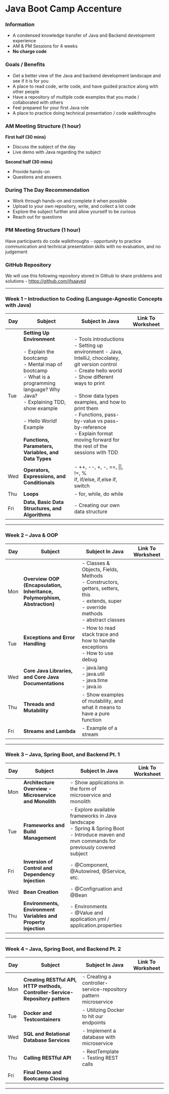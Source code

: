 # **Java Boot Camp Accenture**
### **Information**
- A condensed knowledge transfer of Java and Backend development experience
- AM & PM Sessions for 4 weeks
- **No charge code**
### **Goals / Benefits**
- Get a better view of the Java and backend development landscape and see if it is for you
- A place to read code, write code, and have guided practice along with other people
- Have a repository of multiple code examples that you made / collaborated with others
- Feel prepared for your first Java role
- A place to practice doing technical presentation / code walkthroughs
### **AM Meeting Structure (1 hour)**
**First half (30 mins)** 
- Discuss the subject of the day
- Live demo with Java regarding the subject

**Second half (30 mins)** 
- Provide hands-on
- Questions and answers
### **During The Day Recommendation**
- Work through hands-on and complete it when possible
- Upload to your own repository, write, and collect a lot code
- Explore the subject further and allow yourself to be curious
- Reach out for questions
### **PM Meeting Structure (1 hour)**
Have participants do code walkthroughs - opportunity to practice communication and technical presentation skills with no evaluation, and no judgement
### **GitHub Repository**
We will use this following repository stored in Github to share problems and solutions - https://github.com/jfsaaved

---
### **Week 1 – Introduction to Coding (Language-Agnostic Concepts with Java)**

| Day | Subject                                                                                                                                                                                                                                                          | Subject In Java                                                                                                                                                                                                                                                                                                                                    | Link To Worksheet |
| --- | ---------------------------------------------------------------------------------------------------------------------------------------------------------------------------------------------------------------------------------------------------------------- | -------------------------------------------------------------------------------------------------------------------------------------------------------------------------------------------------------------------------------------------------------------------------------------------------------------------------------------------------- | ----------------- |
| Tue | **Setting Up Environment** <br><br>- Explain the bootcamp<br>- Mental map of bootcamp<br>- What is a programming language? Why Java?<br>- Explaining TDD, show example<br><br>- Hello World! Example<br><br>**Functions, Parameters, Variables, and Data Types** | - Tools introductions<br>- Setting up environment - Java, IntelliJ, chocolatey, git version control<br>- Create hello world<br>- Show different ways to print<br><br>- Show data types examples, and how to print them<br>- Functions, pass-by-value vs pass-by-reference<br>- Explain format moving forward for the rest of the sessions with TDD |                   |
| Wed | **Operators, Expressions, and Conditionals**                                                                                                                                                                                                                     | - ++, --, +, -, ==, \|\|, !=, %<br>if, if/else, if,else if, switch<br>                                                                                                                                                                                                                                                                             |                   |
| Thu | **Loops<br>**                                                                                                                                                                                                                                                    | - for, while, do while<br>                                                                                                                                                                                                                                                                                                                         |                   |
| Fri | **Data, Basic Data Structures, and Algorithms**                                                                                                                                                                                                                  | - Creating our own data structure                                                                                                                                                                                                                                                                                                                  |                   |

---
### **Week 2 – Java & OOP**

| Day | Subject                                                                  | Subject In Java                                                                                                                                | Link To Worksheet |
| --- | ------------------------------------------------------------------------ | ---------------------------------------------------------------------------------------------------------------------------------------------- | ----------------- |
| Mon | **Overview OOP (Encapsulation, Inheritance, Polymorphism, Abstraction)** | - Classes & Objects, Fields, Methods<br>- Constructors, getters, setters, this<br>- extends, super<br>- override methods<br>- abstract classes |                   |
| Tue | **Exceptions and Error Handling**<br><br>                                | - How to read stack trace and how to handle exceptions<br>- How to use debug                                                                   |                   |
| Wed | **Core Java Libraries, and Core Java Documentations**<br>                | - java.lang<br>- java.util<br>- java.time<br>- java.io                                                                                         |                   |
| Thu | **Threads and Mutability**                                               | - Show examples of mutability, and what it means to have a pure function                                                                       |                   |
| Fri | **Streams and Lambda**                                                   | - Example of a stream                                                                                                                          |                   |

---
### **Week 3 – Java, Spring Boot, and Backend Pt. 1**

| Day | Subject                                                        | Subject In Java                                                                                                                                 | Link To Worksheet |
| --- | -------------------------------------------------------------- | ----------------------------------------------------------------------------------------------------------------------------------------------- | ----------------- |
| Mon | **Architecture Overview - Microservice and Monolith**          | - Show applications in the form of microservice and monolith                                                                                    |                   |
| Tue | **Frameworks and Build Management**                            | - Explore available frameworks in Java landscape<br>- Spring & Spring Boot<br>- Introduce maven and mvn commands for previously covered subject |                   |
| Fri | **Inversion of Control and Dependency Injection**              | - @Component, @Autowired, @Service, etc.                                                                                                        |                   |
| Wed | **Bean Creation**                                              | - @Configruation and @Bean                                                                                                                      |                   |
| Thu | **Environments, Environment Variables and Property Injection** | - Environments<br>- @Value and application.yml / application.properties                                                                         |                   |


---

### **Week 4 – Java, Spring Boot, and Backend Pt. 2**

| Day | Subject                                                                       | Subject In Java                                                 | Link To Worksheet |
| --- | ----------------------------------------------------------------------------- | --------------------------------------------------------------- | ----------------- |
| Mon | **Creating RESTful API, HTTP methods, Controller-Service-Repository pattern** | - Creating a controller-service-repository pattern microservice |                   |
| Tue | **Docker and Testcontainers**                                                 | - Utilizing Docker to hit our endpoints                         |                   |
| Wed | **SQL and Relational Database Services**                                      | - Implement a database with microservice                        |                   |
| Thu | **Calling RESTful API**                                                       | - RestTemplate<br>- Testing REST calls                          |                   |
| Fri | **Final Demo and Bootcamp Closing**                                           |                                                                 |                   |

---